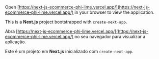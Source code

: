 Open [https://next-js-ecommerce-phi-lime.vercel.app/](https://next-js-ecommerce-phi-lime.vercel.app/) in your browser to view the application.

This is a **Next.js** project bootstrapped with `create-next-app`.

Abra [https://next-js-ecommerce-phi-lime.vercel.app/](https://next-js-ecommerce-phi-lime.vercel.app/) no seu navegador para visualizar a aplicação.

Este é um projeto em **Next.js** inicializado com `create-next-app`.
